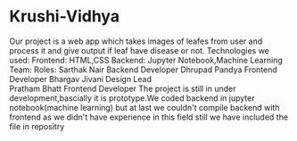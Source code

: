 # Krushi-Vidhya
Our project is a web app which takes images of leafes from user and process it and give output if leaf have disease or not.
Technologies we used:
Frontend: HTML,CSS
Backend: Jupyter Notebook,Machine Learning
Team:              Roles:
Sarthak Nair       Backend Developer
Dhrupad Pandya     Frontend Developer
Bhargav Jivani     Design Lead  
Pratham Bhatt      Frontend Developer
                           The project is still in under development,bascially it is prototype.We coded backend in jupyter notebook(machine learning) but at last we couldn't compile backend with frontend as we didn't have experience in this field still we have included the file in repositry 
